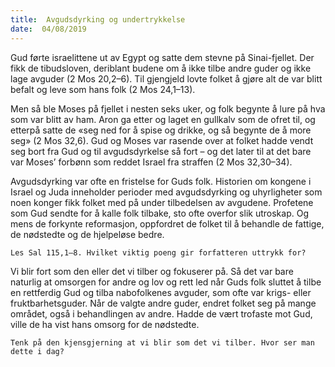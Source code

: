 ```yaml
---
title:  Avgudsdyrking og undertrykkelse
date:  04/08/2019
---
```


Gud førte israelittene ut av Egypt og satte dem stevne på Sinai-fjellet. Der fikk de tibudsloven, deriblant budene om å ikke tilbe andre guder og ikke lage avguder (2 Mos 20,2–6). Til gjengjeld lovte folket å gjøre alt de var blitt befalt og leve som hans folk (2 Mos 24,1–13).

Men så ble Moses på fjellet i nesten seks uker, og folk begynte å lure på hva som var blitt av ham. Aron ga etter og laget en gullkalv som de ofret til, og etterpå satte de «seg ned for å spise og drikke, og så begynte de å more seg» (2 Mos 32,6). Gud og Moses var rasende over at folket hadde vendt seg bort fra Gud og til avgudsdyrkelse så fort – og det later til at det bare var Moses’ forbønn som reddet Israel fra straffen (2 Mos 32,30–34).

Avgudsdyrking var ofte en fristelse for Guds folk. Historien om kongene i Israel og Juda inneholder perioder med avgudsdyrking og uhyrligheter som noen konger fikk folket med på under tilbedelsen av avgudene. Profetene som Gud sendte for å kalle folk tilbake, sto ofte overfor slik utroskap. Og mens de forkynte reformasjon, oppfordret de folket til å behandle de fattige, de nødstedte og de hjelpeløse bedre.

`Les Sal 115,1–8. Hvilket viktig poeng gir forfatteren uttrykk for?`

Vi blir fort som den eller det vi tilber og fokuserer på. Så det var bare naturlig at omsorgen for andre og lov og rett led når Guds folk sluttet å tilbe en rettferdig Gud og tilba nabofolkenes avguder, som ofte var krigs- eller fruktbarhetsguder. Når de valgte andre guder, endret folket seg på mange området, også i behandlingen av andre. Hadde de vært trofaste mot Gud, ville de ha vist hans omsorg for de nødstedte.

`Tenk på den kjensgjerning at vi blir som det vi tilber. Hvor ser man dette i dag?`